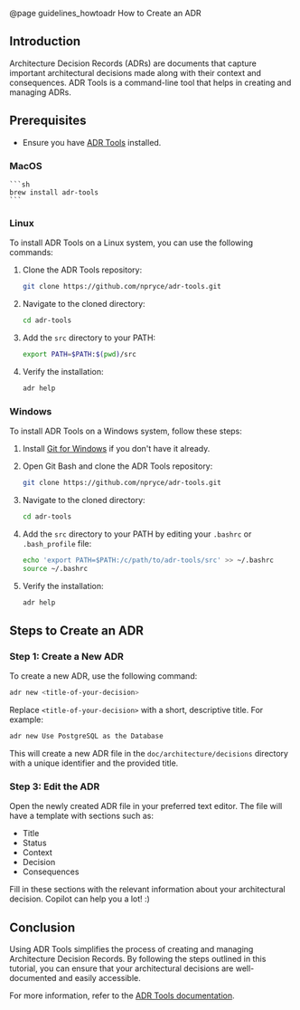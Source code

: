 @page guidelines_howtoadr How to Create an ADR

## Introduction
Architecture Decision Records (ADRs) are documents that capture important architectural decisions made along with their context and consequences. ADR Tools is a command-line tool that helps in creating and managing ADRs.

## Prerequisites
- Ensure you have [ADR Tools](https://github.com/npryce/adr-tools) installed. 

### MacOS
    ```sh
    brew install adr-tools
    ```

### Linux
To install ADR Tools on a Linux system, you can use the following commands:

1. Clone the ADR Tools repository:
    ```sh
    git clone https://github.com/npryce/adr-tools.git
    ```

2. Navigate to the cloned directory:
    ```sh
    cd adr-tools
    ```

3. Add the `src` directory to your PATH:
    ```sh
    export PATH=$PATH:$(pwd)/src
    ```

4. Verify the installation:
    ```sh
    adr help
    ```

### Windows
To install ADR Tools on a Windows system, follow these steps:

1. Install [Git for Windows](https://gitforwindows.org/) if you don't have it already.

2. Open Git Bash and clone the ADR Tools repository:
    ```sh
    git clone https://github.com/npryce/adr-tools.git
    ```

3. Navigate to the cloned directory:
    ```sh
    cd adr-tools
    ```

4. Add the `src` directory to your PATH by editing your `.bashrc` or `.bash_profile` file:
    ```sh
    echo 'export PATH=$PATH:/c/path/to/adr-tools/src' >> ~/.bashrc
    source ~/.bashrc
    ```

5. Verify the installation:
    ```sh
    adr help
    ```

## Steps to Create an ADR

### Step 1: Create a New ADR
To create a new ADR, use the following command:
```sh
adr new <title-of-your-decision>
```
Replace `<title-of-your-decision>` with a short, descriptive title. For example:
```sh
adr new Use PostgreSQL as the Database
```
This will create a new ADR file in the `doc/architecture/decisions` directory with a unique identifier and the provided title.

### Step 3: Edit the ADR
Open the newly created ADR file in your preferred text editor. The file will have a template with sections such as:
- Title
- Status
- Context
- Decision
- Consequences

Fill in these sections with the relevant information about your architectural decision. Copilot can help you a lot! :) 

## Conclusion
Using ADR Tools simplifies the process of creating and managing Architecture Decision Records. By following the steps outlined in this tutorial, you can ensure that your architectural decisions are well-documented and easily accessible.

For more information, refer to the [ADR Tools documentation](https://github.com/npryce/adr-tools).
